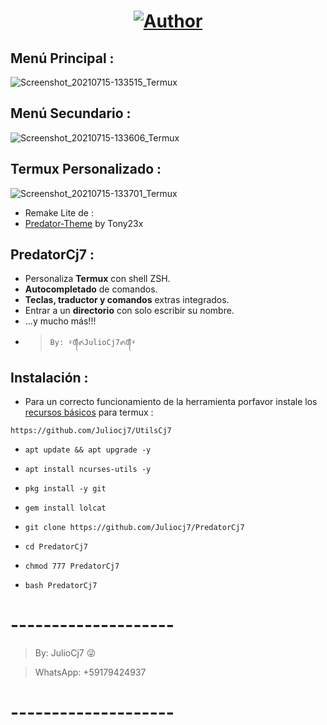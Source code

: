 <h1 align="center"><a href="https://github.com/Juliocj7"><img title="Author" src="https://img.shields.io/badge/Author-⍣᭕ᬁ᭖JulioCj7᭖᭕ᬁ⍣-svg?style=for-the-badge&logo=github"></a></h1>

## Menú Principal :
![Screenshot_20210715-133515_Termux](https://user-images.githubusercontent.com/81049859/125833197-8bf1cc2f-f94c-4e43-851e-5383f3d8b0fa.png)

## Menú Secundario : 
![Screenshot_20210715-133606_Termux](https://user-images.githubusercontent.com/81049859/125833223-a7ae111f-b8ed-4d25-ade1-bf4f72a61e74.png)

## Termux Personalizado :
![Screenshot_20210715-133701_Termux](https://user-images.githubusercontent.com/81049859/125833240-77857864-c904-4525-b4ff-30eb118d7b04.png)

- Remake Lite de :
- [Predator-Theme](https://github.com/tony23x/Predator-Theme) by Tony23x

## PredatorCj7 :
* Personaliza **Termux** con shell ZSH.
* **Autocompletado** de comandos.
* **Teclas, traductor y comandos** extras integrados.
* Entrar a un **directorio** con solo escribir su nombre.
* ...y mucho más!!!
- > ` By: ⍣᭕ᬁ᭖JulioCj7᭖᭕ᬁ⍣ `

## Instalación :

* Para un correcto funcionamiento de la herramienta porfavor instale los [recursos básicos](https://github.com/Juliocj7/UtilsCj7) para termux :

~~~
https://github.com/Juliocj7/UtilsCj7
~~~

* ` apt update && apt upgrade -y `

* ` apt install ncurses-utils -y `

* ` pkg install -y git `

* ` gem install lolcat `

* ` git clone https://github.com/Juliocj7/PredatorCj7 `

* ` cd PredatorCj7 `

* ` chmod 777 PredatorCj7 `

* ` bash PredatorCj7 `

# --------------------

> By: JulioCj7 :stuck_out_tongue_winking_eye:

> WhatsApp: +59179424937

# --------------------
